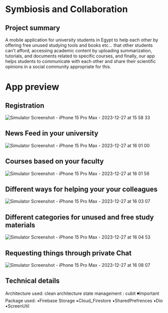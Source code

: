 # **Symbiosis and Collaboration**
## Project summary
A mobile application for university students in Egypt to help each other by offering free unused studying tools and books etc... that other students can't afford, accessing academic content by uploading summarization, tutorials, and documents related to specific courses, and finally, our app helps students to communicate with each other and share their scientific opinions in a social community appropriate for this.
# App preview
## Registration
![Simulator Screenshot - iPhone 15 Pro Max - 2023-12-27 at 15 58 33](https://github.com/AhmedAyman26/studentHub/assets/116598457/b129cdce-808f-497e-83df-5d3ae2c6090c)

## News Feed in your university
![Simulator Screenshot - iPhone 15 Pro Max - 2023-12-27 at 16 01 00](https://github.com/AhmedAyman26/studentHub/assets/116598457/656f219c-a78d-4b29-9a1b-a0af4fff4825)

## Courses based on your faculty
![Simulator Screenshot - iPhone 15 Pro Max - 2023-12-27 at 16 01 56](https://github.com/AhmedAyman26/studentHub/assets/116598457/e1a40ea3-b953-427b-902a-e3aeb574efd2)

## Different ways for helping your your colleagues
![Simulator Screenshot - iPhone 15 Pro Max - 2023-12-27 at 16 03 07](https://github.com/AhmedAyman26/studentHub/assets/116598457/143814ff-ead6-4943-8994-e97ce672d23a)

## Different categories for unused and free study materials
![Simulator Screenshot - iPhone 15 Pro Max - 2023-12-27 at 16 04 53](https://github.com/AhmedAyman26/studentHub/assets/116598457/be6abb5f-cd04-41f4-a3bf-3f99de692f39)

## Requesting things through private Chat
![Simulator Screenshot - iPhone 15 Pro Max - 2023-12-27 at 16 08 07](https://github.com/AhmedAyman26/studentHub/assets/116598457/ec2f73dd-1305-4f5d-a8fe-c62a8c716f0f)

## Technical details

Architecture used: clean architecture
state management : cubit
◾Important Package used:
 ▪️Firebase Storage
 ▪️Cloud_Firestore
 ▪️SharedPrefrences
 ▪️Dio
 ▪️ScreenUtil

